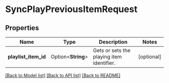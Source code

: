 # SyncPlayPreviousItemRequest

## Properties

Name | Type | Description | Notes
------------ | ------------- | ------------- | -------------
**playlist_item_id** | Option<**String**> | Gets or sets the playing item identifier. | [optional]

[[Back to Model list]](../README.md#documentation-for-models) [[Back to API list]](../README.md#documentation-for-api-endpoints) [[Back to README]](../README.md)


